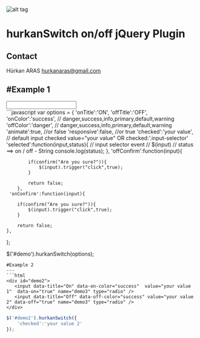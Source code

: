 ![alt tag](https://raw.githubusercontent.com/hurkanaras/Hurkan-Switch-Plugin/master/demo.png)

hurkanSwitch on/off jQuery Plugin
===
Contact
---
Hürkan ARAS
hurkanaras@gmail.com

#Example 1
---

<div id="demo">
	<input name="demo" />
</div>
 ```javascript  
 var options = {
	'onTitle':'ON',
	'offTitle':'OFF',
	'onColor':'success', // danger,success,info,primary,default,warning
	'offColor':'danger', // danger,success,info,primary,default,warning
	'animate':true, //or false
	'responsive':false,  //or true 
	'checked':'your value', // default input checked value="your value" OR checked:'.input-selector'
	'selected':function(input,status){ // input selector event 
	 // $(input)
	 // status ==> on / off - String
		console.log(status);
	},
 	 'offConfirm':function(input){ 
		
			if(confirm("Are you sure?")){
				$(input).trigger("click",true);
			}
		
			return false;
		},
	 'onConfirm':function(input){
		
		if(confirm("Are you sure?")){
			$(input).trigger("click",true);
		}
		
		return false;
	},
	
};

$('#demo').hurkanSwitch(options);
 ```
#Example 2
---
```html
<div id="demo2">
	<input data-title="On" data-on-color="success"  value="your value 1"  data-on="true" name="demo3" type="radio" />
	<input data-title="Off" data-off-color="success" value="your value 2" data-off="true" name="demo3" type="radio" />
</div>
```
```javascript
$('#demo2').hurkanSwitch({
	'checked':'your value 2'
});
```

